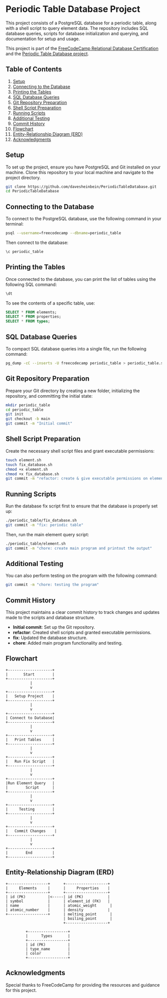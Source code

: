 # Periodic Table Database Project

This project consists of a PostgreSQL database for a periodic table, along with a shell script to query element data. The repository includes SQL database queries, scripts for database initialization and querying, and documentation for setup and usage.

This project is part of the [FreeCodeCamp Relational Database Certification](https://www.freecodecamp.org/learn/relational-database) and the [Periodic Table Database project](https://www.freecodecamp.org/learn/relational-database/build-a-periodic-table-database-project/build-a-periodic-table-database).

## Table of Contents

1. [Setup](#setup)
2. [Connecting to the Database](#connecting-to-the-database)
3. [Printing the Tables](#printing-the-tables)
4. [SQL Database Queries](#sql-database-queries)
5. [Git Repository Preparation](#git-repository-preparation)
6. [Shell Script Preparation](#shell-script-preparation)
7. [Running Scripts](#running-scripts)
8. [Additional Testing](#additional-testing)
9. [Commit History](#commit-history)
10. [Flowchart](#flowchart)
11. [Entity-Relationship Diagram (ERD)](#entity-relationship-diagram-erd)
12. [Acknowledgments](#acknowledgments)

## Setup

To set up the project, ensure you have PostgreSQL and Git installed on your machine. Clone this repository to your local machine and navigate to the project directory.

```bash
git clone https://github.com/davesheinbein/PeriodicTableDatabase.git
cd PeriodicTableDatabase
```

## Connecting to the Database

To connect to the PostgreSQL database, use the following command in your terminal:

```bash
psql --username=freecodecamp --dbname=periodic_table
```

Then connect to the database:

```sql
\c periodic_table
```

## Printing the Tables

Once connected to the database, you can print the list of tables using the following SQL command:

```sql
\dt
```

To see the contents of a specific table, use:

```sql
SELECT * FROM elements;
SELECT * FROM properties;
SELECT * FROM types;
```

## SQL Database Queries

To compact SQL database queries into a single file, run the following command:

```bash
pg_dump -cC --inserts -U freecodecamp periodic_table > periodic_table.sql
```

## Git Repository Preparation

Prepare your Git directory by creating a new folder, initializing the repository, and committing the initial state:

```bash
mkdir periodic_table
cd periodic_table
git init
git checkout -b main
git commit -m "Initial commit"
```

## Shell Script Preparation

Create the necessary shell script files and grant executable permissions:

```bash
touch element.sh
touch fix_database.sh
chmod +x element.sh
chmod +x fix_database.sh
git commit -m "refactor: create & give executable permissions on element.sh"
```

## Running Scripts

Run the database fix script first to ensure that the database is properly set up:

```bash
./periodic_table/fix_database.sh
git commit -m "fix: periodic table"
```

Then, run the main element query script:

```bash
./periodic_table/element.sh
git commit -m "chore: create main program and printout the output"
```

## Additional Testing

You can also perform testing on the program with the following command:

```bash
git commit -m "chore: testing the program"
```

## Commit History

This project maintains a clear commit history to track changes and updates made to the scripts and database structure.

- **Initial commit**: Set up the Git repository.
- **refactor**: Created shell scripts and granted executable permissions.
- **fix**: Updated the database structure.
- **chore**: Added main program functionality and testing.

## Flowchart

```plaintext
+--------------------+
|       Start        |
+--------------------+
           |
           v
+--------------------+
|   Setup Project    |
+--------------------+
           |
           v
+--------------------+
| Connect to Database|
+--------------------+
           |
           v
+--------------------+
|   Print Tables     |
+--------------------+
           |
           v
+--------------------+
|   Run Fix Script   |
+--------------------+
           |
           v
+--------------------+
|Run Element Query   |
|        Script      |
+--------------------+
           |
           v
+--------------------+
|     Testing        |
+--------------------+
           |
           v
+--------------------+
|   Commit Changes    |
+--------------------+
           |
           v
+--------------------+
|        End         |
+--------------------+
```

## Entity-Relationship Diagram (ERD)

```plaintext
+------------------+      +-------------------+
|     Elements     |      |     Properties    |
+------------------+      +-------------------+
| id (PK)          |<-----| id (PK)           |
| symbol           |      | element_id (FK)   |
| name             |      | atomic_weight      |
| atomic_number    |      | density           |
+------------------+      | melting_point      |
                          | boiling_point      |
                          +-------------------+

         +------------------+
         |      Types       |
         +------------------+
         | id (PK)          |
         | type_name        |
         | color            |
         +------------------+
```

## Acknowledgments

Special thanks to FreeCodeCamp for providing the resources and guidance for this project.
